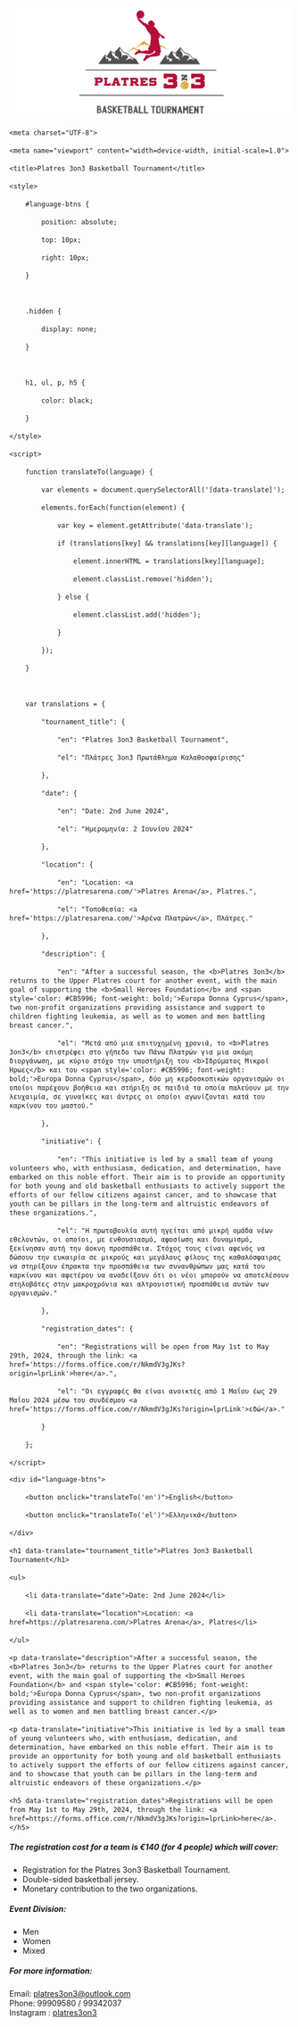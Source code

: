<html lang="en">
<img src="background5.png">

<head>

    <meta charset="UTF-8">

    <meta name="viewport" content="width=device-width, initial-scale=1.0">

    <title>Platres 3on3 Basketball Tournament</title>

    <style>

        #language-btns {

            position: absolute;

            top: 10px;

            right: 10px;

        }

 

        .hidden {

            display: none;

        }

 

        h1, ul, p, h5 {

            color: black;

        }

    </style>

    <script>

        function translateTo(language) {

            var elements = document.querySelectorAll('[data-translate]');

            elements.forEach(function(element) {

                var key = element.getAttribute('data-translate');

                if (translations[key] && translations[key][language]) {

                    element.innerHTML = translations[key][language];

                    element.classList.remove('hidden');

                } else {

                    element.classList.add('hidden');

                }

            });

        }

 

        var translations = {

            "tournament_title": {

                "en": "Platres 3on3 Basketball Tournament",

                "el": "Πλάτρες 3on3 Πρωτάθλημα Καλαθοσφαίρισης"

            },

            "date": {

                "en": "Date: 2nd June 2024",

                "el": "Ημερομηνία: 2 Ιουνίου 2024"

            },

            "location": {

                "en": "Location: <a href='https://platresarena.com/'>Platres Arena</a>, Platres.",

                "el": "Τοποθεσία: <a href='https://platresarena.com/'>Αρένα Πλατρών</a>, Πλάτρες."

            },

            "description": {

                "en": "After a successful season, the <b>Platres 3on3</b> returns to the Upper Platres court for another event, with the main goal of supporting the <b>Small Heroes Foundation</b> and <span style='color: #CB5996; font-weight: bold;'>Europa Donna Cyprus</span>, two non-profit organizations providing assistance and support to children fighting leukemia, as well as to women and men battling breast cancer.",

                "el": "Μετά από μια επιτυχημένη χρονιά, το <b>Platres 3on3</b> επιστρέφει στο γήπεδο των Πάνω Πλατρών για μια ακόμη διοργάνωση, με κύριο στόχο την υποστήριξη του <b>Ιδρύματος Μικροί Ήρωες</b> και του <span style='color: #CB5996; font-weight: bold;'>Europa Donna Cyprus</span>, δύο μη κερδοσκοπικών οργανισμών οι οποίοι παρέχουν βοήθεια και στήριξη σε παιδιά τα οποία παλεύουν με την λευχαιμία, σε γυναίκες και άντρες οι οποίοι αγωνίζονται κατά του  καρκίνου του μαστού."

            },

            "initiative": {

                "en": "This initiative is led by a small team of young volunteers who, with enthusiasm, dedication, and determination, have embarked on this noble effort. Their aim is to provide an opportunity for both young and old basketball enthusiasts to actively support the efforts of our fellow citizens against cancer, and to showcase that youth can be pillars in the long-term and altruistic endeavors of these organizations.",

                "el": "Η πρωτοβουλία αυτή ηγείται από μικρή ομάδα νέων εθελοντών, οι οποίοι, με ενθουσιασμό, αφοσίωση και δυναμισμό, ξεκίνησαν αυτή την άοκνη προσπάθεια. Στόχος τους είναι αφενός να δώσουν την ευκαιρία σε μικρούς και μεγάλους φίλους της καθαλόσφαιρας να στηρίξουν έπρακτα την προσπάθεια των συνανθρώπων μας κατά του καρκίνου και αφετέρου να αναδείξουν ότι οι νέοι μπορούν να αποτελέσουν στηλοβάτες στην μακροχρόνια και αλτρουιστική προσπάθεια αυτών των οργανισμών."

            },

            "registration_dates": {

                "en": "Registrations will be open from May 1st to May 29th, 2024, through the link: <a href='https://forms.office.com/r/NkmdV3gJKs?origin=lprLink'>here</a>.",

                "el": "Οι εγγραφές θα είναι ανοικτές από 1 Μαΐου έως 29 Μαΐου 2024 μέσω του συνδέσμου <a href='https://forms.office.com/r/NkmdV3gJKs?origin=lprLink'>εδώ</a>."

            }

        };

    </script>

</head>

<body>

    <div id="language-btns">

        <button onclick="translateTo('en')">English</button>

        <button onclick="translateTo('el')">Ελληνικά</button>

    </div>

    <h1 data-translate="tournament_title">Platres 3on3 Basketball Tournament</h1>

    <ul>

        <li data-translate="date">Date: 2nd June 2024</li>

        <li data-translate="location">Location: <a href=https://platresarena.com/>Platres Arena</a>, Platres</li>

    </ul>

    <p data-translate="description">After a successful season, the <b>Platres 3on3</b> returns to the Upper Platres court for another event, with the main goal of supporting the <b>Small Heroes Foundation</b> and <span style='color: #CB5996; font-weight: bold;'>Europa Donna Cyprus</span>, two non-profit organizations providing assistance and support to children fighting leukemia, as well as to women and men battling breast cancer.</p>

    <p data-translate="initiative">This initiative is led by a small team of young volunteers who, with enthusiasm, dedication, and determination, have embarked on this noble effort. Their aim is to provide an opportunity for both young and old basketball enthusiasts to actively support the efforts of our fellow citizens against cancer, and to showcase that youth can be pillars in the long-term and altruistic endeavors of these organizations.</p>

    <h5 data-translate="registration_dates">Registrations will be open from May 1st to May 29th, 2024, through the link: <a href=https://forms.office.com/r/NkmdV3gJKs?origin=lprLink>here</a>.</h5>
 <h5 data-translate="registration_cost">The registration cost for a team is €140 (for 4 people) which will cover:</h5>
    <ul>
        <li data-translate="registration_cost">Registration for the Platres 3on3 Basketball Tournament.</li>
        <li>Double-sided basketball jersey.</li>
        <li>Monetary contribution to the two organizations.</li>
    </ul>
    <h5 data-translate="event_categories">Event Division:</h5>
    <ul>
        <li>Men</li>
        <li>Women</li>
        <li>Mixed</li>
    </ul>
    <h5 data-translate="more_info">For more information:</h5>
    <p>
        Email: <a href="mailto:platres3on3@outlook.com">platres3on3@outlook.com</a> <br>
        Phone:  99909580 / 99342037 <br>
        Instagram : <a href="https://www.instagram.com/platres3on3/?igsh=ZTFxa2R1MnJ0NGlk&utm_source=qr">platres3on3</a>
    </p>
</body
